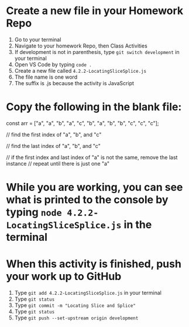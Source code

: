 # Create a new file in your Homework Repo
1. Go to your terminal
2. Navigate to your homework Repo, then Class Activities
3. If development is not in parenthesis, type `git switch development` in your terminal
4. Open VS Code by typing `code .`
5. Create a new file called `4.2.2-LocatingSliceSplice.js`
  1. The file name is one word
  2. The suffix is .js because the activity is JavaScript

# Copy the following in the blank file:

const arr = ["a", "a", "b", "a", "c", "b", "a", "b", "b", "c", "c", "c"];

// find the first index of "a", "b", and "c"

// find the last index of "a", "b", and "c"

// if the first index and last index of "a" is not the same, remove the last instance
// repeat until there is just one "a"

# While you are working, you can see what is printed to the console by typing `node 4.2.2-LocatingSliceSplice.js` in the terminal

# When this activity is finished, push your work up to GitHub
1. Type `git add 4.2.2-LocatingSliceSplice.js` in your terminal
2. Type `git status`
3. Type `git commit -m "Locating Slice and Splice"`
4. Type `git status`
5. Type `git push --set-upstream origin development`
